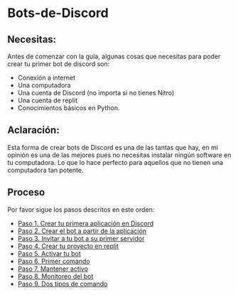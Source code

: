 # Bots-de-Discord


## Necesitas:

Antes de comenzar con la guía, algunas cosas que necesitas para poder crear tu primer bot de discord son:

- Conexión a internet
- Una computadora
- Una cuenta de Discord (no importa si no tienes Nitro)
- Una cuenta de replit
- Conocimientos básicos en Python.


## Aclaración:

Esta forma de crear bots de Discord es una de las tantas que hay, en mi opinión es una de las mejores pues no necesitas instalar ningún software en tu computadora. Lo que lo hace perfecto para aquellos que no tienen una computadora tan potente.


## Proceso

Por favor sigue los pasos descritos en este orden:

- [Paso 1. Crear tu primera aplicación en Discord]()
- [Paso 2. Crear el bot a partir de la aplicación]()
- [Paso 3. Invitar a tu bot a su primer servidor]()
- [Paso 4. Crear tu proyecto en replit]()
- [Paso 5. Activar tu bot]()
- [Paso 6. Primer comando]()
- [Paso 7. Mantener activo]()
- [Paso 8. Monitoreo del bot]()
- [Paso 9. Dos tipos de comando]()
